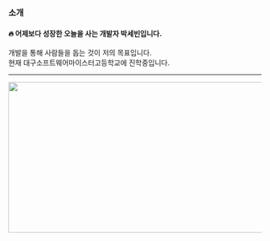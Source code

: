 ### 소개

#### 🔥 어제보다 성장한 오늘을 사는 개발자 박세빈입니다.
개발을 통해 사람들을 돕는 것이 저의 목표입니다. <br>
현재 대구소프트웨어마이스터고등학교에 진학중입니다.

---


<a href="https://github.com/devxb/gitanimals">
<img
  src="https://render.gitanimals.org/farms/tpqls774"
  width="600"
  height="300"
/>
</a>

